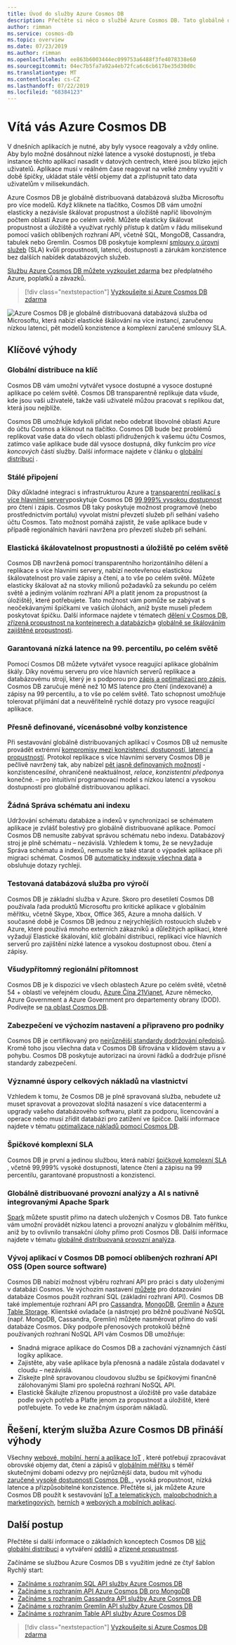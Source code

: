 ```yaml
---
title: Úvod do služby Azure Cosmos DB
description: Přečtěte si něco o službě Azure Cosmos DB. Tato globálně distribuovaná databáze s více modely je navržená s ohledem na nízkou latenci, elastickou škálovatelnost a vysokou dostupnost a nabízí nativní podporu pro data NoSQL.
author: rimman
ms.service: cosmos-db
ms.topic: overview
ms.date: 07/23/2019
ms.author: rimman
ms.openlocfilehash: ee863b6003444ec099753a6488f3fe4078338e60
ms.sourcegitcommit: 04ec7b5fa7a92a4eb72fca6c6cb617be35d30d0c
ms.translationtype: MT
ms.contentlocale: cs-CZ
ms.lasthandoff: 07/22/2019
ms.locfileid: "68384123"
---
```

# <a name="welcome-to-azure-cosmos-db"></a>Vítá vás Azure Cosmos DB

V dnešních aplikacích je nutné, aby byly vysoce reagovaly a vždy online. Aby bylo možné dosáhnout nízké latence a vysoké dostupnosti, je třeba instance těchto aplikací nasadit v datových centrech, které jsou blízko jejich uživatelů. Aplikace musí v reálném čase reagovat na velké změny využití v době špičky, ukládat stále větší objemy dat a zpřístupnit tato data uživatelům v milisekundách.

Azure Cosmos DB je globálně distribuovaná databázová služba Microsoftu pro více modelů. Když kliknete na tlačítko, Cosmos DB vám umožní elasticky a nezávisle škálovat propustnost a úložiště napříč libovolným počtem oblastí Azure po celém světě. Můžete elasticky škálovat propustnost a úložiště a využívat rychlý přístup k datům v řádu milisekund pomocí vašich oblíbených rozhraní API, včetně SQL, MongoDB, Cassandra, tabulek nebo Gremlin. Cosmos DB poskytuje komplexní [smlouvy o úrovni služeb](https://aka.ms/acdbsla) (SLA) kvůli propustnosti, latenci, dostupnosti a zárukám konzistence bez dalších nabídek databázových služeb.

[Službu Azure Cosmos DB můžete vyzkoušet zdarma](https://azure.microsoft.com/try/cosmosdb/) bez předplatného Azure, poplatků a závazků.

> [!div class="nextstepaction"]
> [Vyzkoušejte si Azure Cosmos DB zdarma](https://azure.microsoft.com/try/cosmosdb/)

![Azure Cosmos DB je globálně distribuovaná databázová služba od Microsoftu, která nabízí elastické škálování na více instancí, zaručenou nízkou latenci, pět modelů konzistence a komplexní zaručené smlouvy SLA.](./media/introduction/azure-cosmos-db.png)

## <a name="key-benefits"></a>Klíčové výhody

### <a name="turnkey-global-distribution"></a>Globální distribuce na klíč

Cosmos DB vám umožní vytvářet vysoce dostupné a vysoce dostupné aplikace po celém světě. Cosmos DB transparentně replikuje data všude, kde jsou vaši uživatelé, takže vaši uživatelé můžou pracovat s replikou dat, která jsou nejblíže.

Cosmos DB umožňuje kdykoli přidat nebo odebrat libovolné oblasti Azure do účtu Cosmos a kliknout na tlačítko. Cosmos DB bude bez problémů replikovat vaše data do všech oblastí přidružených k vašemu účtu Cosmos, zatímco vaše aplikace bude dál vysoce dostupná, díky funkcím pro *více koncových* částí služby. Další informace najdete v článku o [globální distribuci](distribute-data-globally.md) .

### <a name="always-on"></a>Stálé připojení

Díky důkladné integraci s infrastrukturou Azure a [transparentní replikací s více hlavními servery](global-dist-under-the-hood.md)poskytuje Cosmos DB [99,999% vysokou dostupnost](high-availability.md) pro čtení i zápis. Cosmos DB taky poskytuje možnost programově (nebo prostřednictvím portálu) vyvolat místní převzetí služeb při selhání vašeho účtu Cosmos. Tato možnost pomáhá zajistit, že vaše aplikace bude v případě regionálních havárií navržena pro převzetí služeb při selhání.

### <a name="elastic-scalability-of-throughput-and-storage-worldwide"></a>Elastická škálovatelnost propustnosti a úložiště po celém světě

Cosmos DB navržená pomocí transparentního horizontálního dělení a replikace s více hlavními servery, nabízí neotevřenou elastickou škálovatelnost pro vaše zápisy a čtení, a to vše po celém světě. Můžete elasticky škálovat až na stovky milionů požadavků za sekundu po celém světě a jediným voláním rozhraní API a platit jenom za propustnost (a úložiště), které potřebujete. Tato možnost vám pomůže se zabývat s neočekávanými špičkami ve vašich úlohách, aniž byste museli předem poskytovat špičku. Další informace najdete v tématech [dělení v Cosmos DB](partitioning-overview.md), [zřízená propustnost na kontejnerech a databázích](set-throughput.md)a [globálně se škálováním zajištěné propustnosti](scaling-throughput.md).

### <a name="guaranteed-low-latency-at-99th-percentile-worldwide"></a>Garantovaná nízká latence na 99. percentilu, po celém světě

Pomocí Cosmos DB můžete vytvářet vysoce reagující aplikace globálním škály. Díky novému serveru pro více hlavních serverů replikace a databázovému stroji, který je s podporou pro [zápis a optimalizaci pro zápis](index-policy.md), Cosmos DB zaručuje méně než 10 MS latence pro čtení (indexované) a zápisy na 99 percentilu, a to vše po celém světě. Tato schopnost umožňuje tolerovat přijímání dat a neuvěřitelně rychlé dotazy pro vysoce reagující aplikace.

### <a name="precisely-defined-multiple-consistency-choices"></a>Přesně definované, vícenásobné volby konzistence

Při sestavování globálně distribuovaných aplikací v Cosmos DB už nemusíte provádět extrémní [kompromisy mezi konzistencí, dostupností, latencí a propustností](consistency-levels-tradeoffs.md). Protokol replikace s více hlavními servery Cosmos DB je pečlivě navržený tak, aby nabízel [pět jasně definovaných možností](consistency-levels.md) - konzistence*silné*, ohraničené neaktuálnost, *relace*, *konzistentní předpony*a konečné.  – pro intuitivní programovací model s nízkou latencí a vysokou dostupností pro globálně distribuovanou aplikaci.

### <a name="no-schema-or-index-management"></a>Žádná Správa schématu ani indexu

Udržování schématu databáze a indexů v synchronizaci se schématem aplikace je zvlášť bolestivý pro globálně distribuované aplikace. Pomocí Cosmos DB nemusíte zabývat správou schématu nebo indexu. Databázový stroj je plně schématu – nezávislá.  Vzhledem k tomu, že se nevyžaduje Správa schématu a indexů, nemusíte se také starat o výpadek aplikace při migraci schémat. Cosmos DB [automaticky indexuje všechna data](index-policy.md) a obsluhuje dotazy rychleji.

### <a name="battle-tested-database-service"></a>Testovaná databázová služba pro výročí

Cosmos DB je základní služba v Azure. Skoro pro desetiletí Cosmos DB používala řada produktů Microsoftu pro kritické aplikace v globálním měřítku, včetně Skype, Xbox, Office 365, Azure a mnoha dalších. V současné době je Cosmos DB jednou z nejrychlejších rostoucích služeb v Azure, které používá mnoho externích zákazníků a důležitých aplikací, které vyžadují Elastické škálování, klíč globální distribuci, replikaci více hlavních serverů pro zajištění nízké latence a vysokou dostupnost obou. čtení a zápisy.

### <a name="ubiquitous-regional-presence"></a>Všudypřítomný regionální přítomnost

Cosmos DB je k dispozici ve všech oblastech Azure po celém světě, včetně 54 + oblastí ve veřejném cloudu, [Azure Čína 21Vianet](https://www.azure.cn/en-us/), Azure německo, Azure Government a Azure Government pro departementy obrany (DOD). Podívejte se [na oblast Cosmos DB](regional-presence.md).

### <a name="secure-by-default-and-enterprise-ready"></a>Zabezpečení ve výchozím nastavení a připraveno pro podniky

Cosmos DB je certifikovaný pro [nejrůznější standardy dodržování předpisů](compliance.md). Kromě toho jsou všechna data v Cosmos DB šifrována v klidovém stavu a v pohybu. Cosmos DB poskytuje autorizaci na úrovni řádků a dodržuje přísné standardy zabezpečení.

### <a name="significant-tco-savings"></a>Významné úspory celkových nákladů na vlastnictví

Vzhledem k tomu, že Cosmos DB je plně spravovaná služba, nebudete už muset spravovat a provozovat složitá nasazení s více datacentermi a upgrady vašeho databázového softwaru, platit za podporu, licencování a operace nebo musí zřídit databázi pro zatížení ve špičce. Další informace najdete v tématu [optimalizace nákladů pomocí Cosmos DB](total-cost-ownership.md).

### <a name="industry-leading-comprehensive-slas"></a>Špičkové komplexní SLA

Cosmos DB je první a jedinou službou, která nabízí [špičkové komplexní SLA](https://azure.microsoft.com/support/legal/sla/cosmos-db/) , včetně 99,999% vysoké dostupnosti, latence čtení a zápisu na 99 percentilu, garantované propustnosti a konzistenci.

### <a name="globally-distributed-operational-analytics-and-ai-with-natively-built-in-apache-spark"></a>Globálně distribuované provozní analýzy a AI s nativně integrovanými Apache Spark

[Spark](spark-connector.md) můžete spustit přímo na datech uložených v Cosmos DB. Tato funkce vám umožní provádět nízkou latenci a provozní analýzu v globálním měřítku, aniž by to ovlivnilo transakční úlohy přímo proti Cosmos DB. Další informace najdete v tématu [globálně distribuovaná provozní analýza](lambda-architecture.md).

### <a name="develop-applications-on-cosmos-db-using-popular-open-source-software-oss-apis"></a>Vývoj aplikací v Cosmos DB pomocí oblíbených rozhraní API OSS (Open source software)

Cosmos DB nabízí možnost výběru rozhraní API pro práci s daty uloženými v databázi Cosmos. Ve výchozím nastavení [můžete](how-to-sql-query.md) pro dotazování databáze Cosmos použít rozhraní SQL (základní rozhraní API). Cosmos DB také implementuje rozhraní API pro [Cassandra](cassandra-introduction.md), [MongoDB](mongodb-introduction.md), [Gremlin](graph-introduction.md) a [Azure Table Storage](table-introduction.md). Klientské ovladače (a nástroje) pro běžně používané NoSQL (např. MongoDB, Cassandra, Gremlin) můžete nasměrovat přímo do vaší databáze Cosmos. Díky podpoře přenosových protokolů běžně používaných rozhraní NoSQL API vám Cosmos DB umožňuje:

* Snadná migrace aplikace do Cosmos DB a zachování významných částí logiky aplikace.
* Zajistěte, aby vaše aplikace byla přenosná a nadále zůstala dodavatel v cloudu – nezávislá.
* Získejte plně spravovanou cloudovou službu se špičkovými finančně zálohovanými Slami pro společná rozhraní NoSQL API. 
* Elastickě Škálujte zřízenou propustnost a úložiště pro vaše databáze podle svých potřeb a Plaťte jenom za propustnost a úložiště, které potřebujete. To vede ke značným úsporám nákladů.

## <a name="solutions-that-benefit-from-azure-cosmos-db"></a>Řešení, kterým služba Azure Cosmos DB přináší výhody

Všechny [webové, mobilní, herní a aplikace IoT](use-cases.md) , které potřebují zpracovávat obrovské objemy dat, čtení a zápisů v [globálním měřítku](distribute-data-globally.md) s téměř skutečnými dobami odezvy pro nejrůznější data, budou mít výhodu [zaručené vysoké dostupnosti Cosmos DB. ](https://azure.microsoft.com/support/legal/sla/cosmos-db/), vysoká propustnost, nízká latence a přizpůsobitelné konzistence. Přečtěte si, jak můžete Azure Cosmos DB použít k sestavování [IoT a telematických](use-cases.md#iot-and-telematics), [maloobchodních a marketingových](use-cases.md#retail-and-marketing), [herních](use-cases.md#gaming) a [webových a mobilních aplikací](use-cases.md#web-and-mobile-applications).

## <a name="next-steps"></a>Další postup

Přečtěte si další informace o základních konceptech Cosmos DB [klíč globální distribuci](distribute-data-globally.md) a vytváření [oddílů](partitioning-overview.md) a [zřízené propustnost](request-units.md).

Začínáme se službou Azure Cosmos DB s využitím jedné ze čtyř šablon Rychlý start:

* [Začínáme s rozhraním SQL API služby Azure Cosmos DB](create-sql-api-dotnet.md)
* [Začínáme s rozhraním API Azure Cosmos DB pro MongoDB](create-mongodb-nodejs.md)
* [Začínáme s rozhraním Cassandra API služby Azure Cosmos DB](create-cassandra-dotnet.md)
* [Začínáme s rozhraním Gremlin API služby Azure Cosmos DB](create-graph-dotnet.md)
* [Začínáme s rozhraním Table API služby Azure Cosmos DB](create-table-dotnet.md)

> [!div class="nextstepaction"]
> [Vyzkoušejte si Azure Cosmos DB zdarma](https://azure.microsoft.com/try/cosmosdb/)
